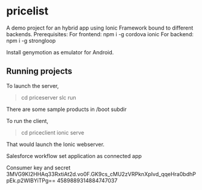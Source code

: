 # pricelist
A demo project for an hybrid app using Ionic Framework bound to different backends.
Prerequisites:
For frontend:
npm i -g cordova ionic 
For backend:
npm i -g strongloop

Install genymotion as emulator for Android.

## Running projects
To launch the server,

> cd priceserver
> slc run

There are some sample products in /boot subdir

To run the client,

> cd priceclient
> ionic serve

That would launch the Ionic webserver.

Salesforce workflow
set application as connected app

Consumer key and secret
3MVG9KI2HHAq33RxtiAt2d.vo0F.GK9cs_cMU2zVRPknXpIvd_qqeHra0bdhPpEk.p2WIBYiTPg==
4589889314884747037
